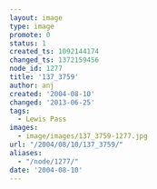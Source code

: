 ```yaml
---
layout: image
type: image
promote: 0
status: 1
created_ts: 1092144174
changed_ts: 1372159456
node_id: 1277
title: '137_3759'
author: anj
created: '2004-08-10'
changed: '2013-06-25'
tags:
  - Lewis Pass
images:
  - image/images/137_3759-1277.jpg
url: "/2004/08/10/137_3759/"
aliases:
  - "/node/1277/"
date: '2004-08-10'
---
```


